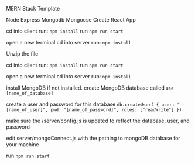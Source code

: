 MERN Stack Template

Node Express
Mongodb
Mongoose
Create React App

cd into client
run: `npm install`
run `npm run start`

open a new terminal
cd into server
run: `npm install`

Unzip the file

cd into client
run: `npm install`
run `npm run start`

open a new terminal
cd into server
run: `npm install`

install MongoDB if not installed. 
create MongoDB database called 
`use [name_of_database]`

create a user and password for this database
 `db.createUser( { user: "[name_of_user]", pwd: "[name_of_password]", roles: ["readWrite"] })`

make sure the /server/config.js is updated to reflect the database, user, and password

edit server/mongoConnect.js with the pathing to mongoDB database for your machine

run `npm run start`

